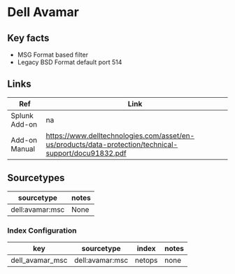 # Dell Avamar

## Key facts

* MSG Format based filter
* Legacy BSD Format default port 514

## Links

| Ref            | Link                                                                                                    |
|----------------|---------------------------------------------------------------------------------------------------------|
| Splunk Add-on  | na                                                                                                      |
| Add-on Manual  | <https://www.delltechnologies.com/asset/en-us/products/data-protection/technical-support/docu91832.pdf> |

## Sourcetypes

| sourcetype     | notes                                                                                                   |
|----------------|---------------------------------------------------------------------------------------------------------|
| dell:avamar:msc| None                                                                                                    |

### Index Configuration

| key            | sourcetype     | index          | notes          |
|----------------|----------------|----------------|----------------|
| dell_avamar_msc| dell:avamar:msc| netops         | none           |
